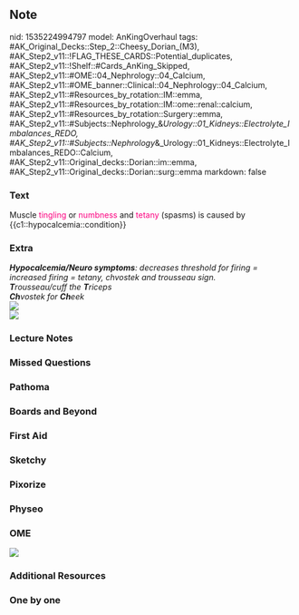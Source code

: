 ## Note
nid: 1535224994797
model: AnKingOverhaul
tags: #AK_Original_Decks::Step_2::Cheesy_Dorian_(M3), #AK_Step2_v11::!FLAG_THESE_CARDS::Potential_duplicates, #AK_Step2_v11::!Shelf::#Cards_AnKing_Skipped, #AK_Step2_v11::#OME::04_Nephrology::04_Calcium, #AK_Step2_v11::#OME_banner::Clinical::04_Nephrology::04_Calcium, #AK_Step2_v11::#Resources_by_rotation::IM::emma, #AK_Step2_v11::#Resources_by_rotation::IM::ome::renal::calcium, #AK_Step2_v11::#Resources_by_rotation::Surgery::emma, #AK_Step2_v11::#Subjects::Nephrology_&_Urology::01_Kidneys::Electrolyte_Imbalances_REDO, #AK_Step2_v11::#Subjects::Nephrology_&_Urology::01_Kidneys::Electrolyte_Imbalances_REDO::Calcium, #AK_Step2_v11::Original_decks::Dorian::im::emma, #AK_Step2_v11::Original_decks::Dorian::surg::emma
markdown: false

### Text
Muscle <font color="#FC0280">tingling</font> or <font color=
"#FC0280">numbness</font> and <font color="#FC0280">tetany</font>
(spasms) is caused by {{c1::hypocalcemia::condition}}

### Extra
<div>
  <div>
    <div>
      <div>
        <div>
          <div>
            <i><b>Hypocalcemia/Neuro symptoms</b>: decreases
            threshold for firing = increased firing = tetany,
            chvostek and trousseau sign.</i>
          </div>
        </div>
      </div>
    </div>
  </div>
  <div>
    <div>
      <div>
        <div>
          <i><b>T</b>rousseau/cuff the <b>T</b>riceps</i>
        </div>
        <div>
          <div>
            <i><b>Ch</b>vostek for <b>Ch</b>eek</i>
          </div>
        </div>
        <div>
          <i><img src="paste-1281918888837121.jpg"></i>
        </div>
      </div>
    </div>
  </div>
</div><img src="paste-882886362267649.jpg">

### Lecture Notes


### Missed Questions


### Pathoma


### Boards and Beyond


### First Aid


### Sketchy


### Pixorize


### Physeo


### OME
<div class="ome-widget">
  <a href=
  "https://onlinemeded.org/spa/nephrology/calcium/acquire?ref=anki">
  <img src="_OME_AnkiFlashcards_Lesson_3.png"></a>
</div>

### Additional Resources


### One by one


